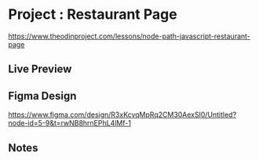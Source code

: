 # Project : Restaurant Page

https://www.theodinproject.com/lessons/node-path-javascript-restaurant-page

## Live Preview



## Figma Design

https://www.figma.com/design/R3xKcvqMpRq2CM30AexSl0/Untitled?node-id=5-9&t=rwNB8hrnEPhL4lMf-1

## Notes
